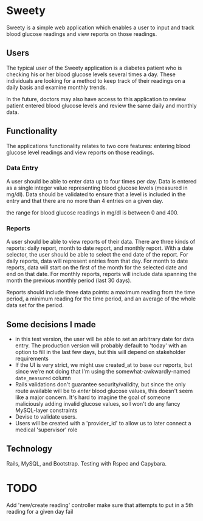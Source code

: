 # Sweety

Sweety is a simple web application which enables a user to input and 
track blood glucose readings and view reports on those readings.

## Users

The typical user of the Sweety application is a diabetes patient who is 
checking his or her blood glucose levels several times a day. These 
individuals are looking for a method to keep track of their readings 
on a daily basis and examine monthly trends.

In the future, doctors may also have access to this application to 
review patient entered blood glucose levels and review the same daily 
and monthly data.

## Functionality

The applications functionality relates to two core features: entering 
blood glucose level readings and view reports on those readings.

### Data Entry
A user should be able to enter data up to four times per day. Data is 
entered as a single integer value representing blood glucose levels 
(measured in mg/dl). Data should be validated to ensure that a level is 
included in the entry and that there are no more than 4 entries on a given day.

the range for blood glucose readings in mg/dl is between 0 and 400.

### Reports

A user should be able to view reports of their data. There are three 
kinds of reports: daily report, month to date report, and monthly 
report. With a date selector, the user should be able to select the 
end date of the report. For daily reports, data will represent entries 
from that day. For month to date reports, data will start on the first 
of the month for the selected date and end on that date. For monthly 
reports, reports will include data spanning the month the previous monthly period (last 30 days).

Reports should include three data points: a maximum reading from the time 
period, a minimum reading for the time period, and an average of the whole 
data set for the period.

## Some decisions I made
* in this test version, the user will be able to set an arbitrary date for data entry. The production version will probably default to 'today' with an option to fill in the last few days, but this will depend on stakeholder requirements
* If the UI is very strict, we might use created_at to base our reports, but since we're not doing that I'm using the somewhat-awkwardly-named  `date_measured` column
* Rails validations don't guarantee security/validity, but since the only route available will be to *enter* blood glucose values, this doesn't seem like a major concern. It's hard to imagine the goal of someone maliciously adding invalid glucose values, so I won't do any fancy MySQL-layer constraints
* Devise to validate users. 
* Users will be created with a 'provider_id' to allow us to later connect a medical 'supervisor' role

## Technology

Rails, MySQL, and Bootstrap. Testing with Rspec and Capybara.

# TODO
Add 'new/create reading' controller
make sure that attempts to put in a 5th reading for a given day fail